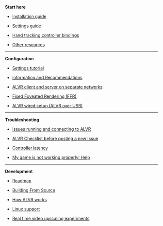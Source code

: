 **Start here**

* [Installation guide](https://github.com/alvr-org/ALVR/wiki/Installation-guide)

* [Settings guide](https://github.com/alvr-org/ALVR/wiki/Settings-guide)

* [Hand tracking controller bindings](https://github.com/alvr-org/ALVR/wiki/Hand-tracking-controller-bindings)

* [Other resources](https://github.com/alvr-org/ALVR/wiki/Other-resources)

***

**Configuration**

* [Settings tutorial](https://github.com/alvr-org/ALVR/wiki/Settings-tutorial)

* [Information and Recommendations](https://github.com/alvr-org/ALVR/wiki/Information-and-Recommendations)

* [ALVR client and server on separate networks](https://github.com/alvr-org/ALVR/wiki/ALVR-client-and-server-on-separate-networks)

* [Fixed Foveated Rendering (FFR)](https://github.com/alvr-org/ALVR/wiki/Fixed-Foveated-Rendering-(FFR))

* [ALVR wired setup (ALVR over USB)](https://github.com/alvr-org/ALVR/wiki/ALVR-wired-setup-(ALVR-over-USB))

***

**Troubleshooting**

* [Issues running and connecting to ALVR](https://github.com/alvr-org/ALVR/wiki/Issues-running-and-connecting-to-ALVR)

* [ALVR Checklist before posting a new Issue](https://github.com/alvr-org/ALVR/wiki/ALVR-Checklist-before-posting-a-new-Issue)

* [Controller latency](https://github.com/alvr-org/ALVR/wiki/Controller-latency)

* [My game is not working properly! Help](https://github.com/alvr-org/ALVR/wiki/My-game-is-not-working-properly!-Help!)

***

**Development**

* [Roadmap](https://github.com/alvr-org/ALVR/wiki/Roadmap)

* [Building From Source](https://github.com/alvr-org/ALVR/wiki/Building-From-Source)

* [How ALVR works](https://github.com/alvr-org/ALVR/wiki/How-ALVR-works)

* [Linux support](https://github.com/alvr-org/ALVR/wiki/Linux-Support-development-progress)

* [Real time video upscaling experiments](https://github.com/alvr-org/ALVR/wiki/Real-time-video-upscaling-experiments)
